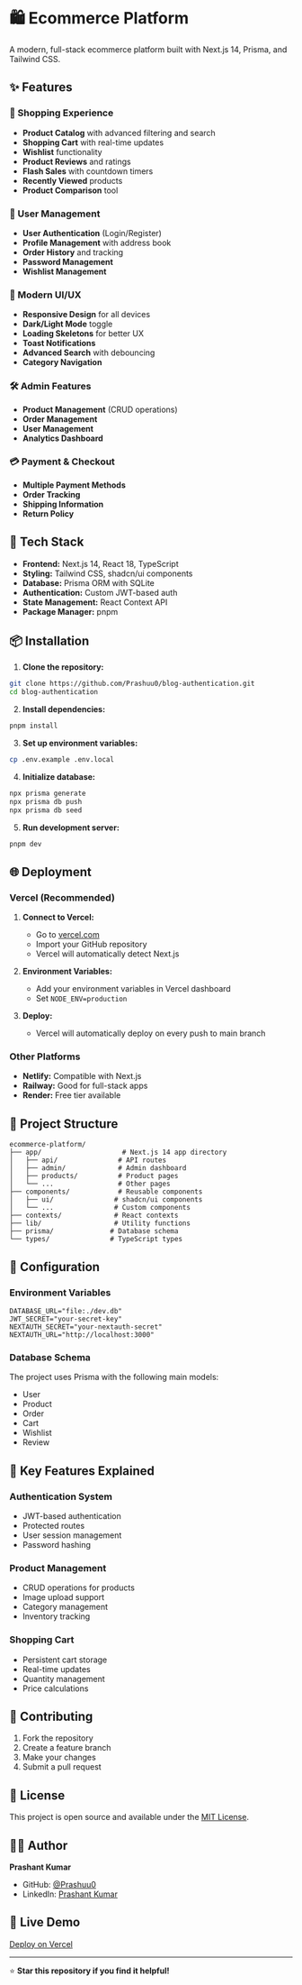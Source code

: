 # 🛍️ Ecommerce Platform

A modern, full-stack ecommerce platform built with Next.js 14, Prisma, and Tailwind CSS.

## ✨ Features

### 🛒 Shopping Experience
- **Product Catalog** with advanced filtering and search
- **Shopping Cart** with real-time updates
- **Wishlist** functionality
- **Product Reviews** and ratings
- **Flash Sales** with countdown timers
- **Recently Viewed** products
- **Product Comparison** tool

### 👤 User Management
- **User Authentication** (Login/Register)
- **Profile Management** with address book
- **Order History** and tracking
- **Password Management**
- **Wishlist Management**

### 🎨 Modern UI/UX
- **Responsive Design** for all devices
- **Dark/Light Mode** toggle
- **Loading Skeletons** for better UX
- **Toast Notifications**
- **Advanced Search** with debouncing
- **Category Navigation**

### 🛠️ Admin Features
- **Product Management** (CRUD operations)
- **Order Management**
- **User Management**
- **Analytics Dashboard**

### 💳 Payment & Checkout
- **Multiple Payment Methods**
- **Order Tracking**
- **Shipping Information**
- **Return Policy**

## 🚀 Tech Stack

- **Frontend:** Next.js 14, React 18, TypeScript
- **Styling:** Tailwind CSS, shadcn/ui components
- **Database:** Prisma ORM with SQLite
- **Authentication:** Custom JWT-based auth
- **State Management:** React Context API
- **Package Manager:** pnpm

## 📦 Installation

1. **Clone the repository:**
```bash
git clone https://github.com/Prashuu0/blog-authentication.git
cd blog-authentication
```

2. **Install dependencies:**
```bash
pnpm install
```

3. **Set up environment variables:**
```bash
cp .env.example .env.local
```

4. **Initialize database:**
```bash
npx prisma generate
npx prisma db push
npx prisma db seed
```

5. **Run development server:**
```bash
pnpm dev
```

## 🌐 Deployment

### Vercel (Recommended)

1. **Connect to Vercel:**
   - Go to [vercel.com](https://vercel.com)
   - Import your GitHub repository
   - Vercel will automatically detect Next.js

2. **Environment Variables:**
   - Add your environment variables in Vercel dashboard
   - Set `NODE_ENV=production`

3. **Deploy:**
   - Vercel will automatically deploy on every push to main branch

### Other Platforms

- **Netlify:** Compatible with Next.js
- **Railway:** Good for full-stack apps
- **Render:** Free tier available

## 📁 Project Structure

```
ecommerce-platform/
├── app/                    # Next.js 14 app directory
│   ├── api/               # API routes
│   ├── admin/             # Admin dashboard
│   ├── products/          # Product pages
│   └── ...                # Other pages
├── components/            # Reusable components
│   ├── ui/               # shadcn/ui components
│   └── ...               # Custom components
├── contexts/             # React contexts
├── lib/                  # Utility functions
├── prisma/              # Database schema
└── types/               # TypeScript types
```

## 🔧 Configuration

### Environment Variables

```env
DATABASE_URL="file:./dev.db"
JWT_SECRET="your-secret-key"
NEXTAUTH_SECRET="your-nextauth-secret"
NEXTAUTH_URL="http://localhost:3000"
```

### Database Schema

The project uses Prisma with the following main models:
- User
- Product
- Order
- Cart
- Wishlist
- Review

## 🎯 Key Features Explained

### Authentication System
- JWT-based authentication
- Protected routes
- User session management
- Password hashing

### Product Management
- CRUD operations for products
- Image upload support
- Category management
- Inventory tracking

### Shopping Cart
- Persistent cart storage
- Real-time updates
- Quantity management
- Price calculations

## 🤝 Contributing

1. Fork the repository
2. Create a feature branch
3. Make your changes
4. Submit a pull request

## 📄 License

This project is open source and available under the [MIT License](LICENSE).

## 👨‍💻 Author

**Prashant Kumar**
- GitHub: [@Prashuu0](https://github.com/Prashuu0)
- LinkedIn: [Prashant Kumar](https://linkedin.com/in/prashant-kumar-b8aa23276)

## 🚀 Live Demo

[Deploy on Vercel](https://vercel.com/new/clone?repository-url=https://github.com/Prashuu0/blog-authentication)

---

⭐ **Star this repository if you find it helpful!**
